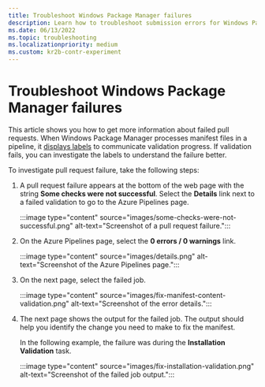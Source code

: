 ```yaml
---
title: Troubleshoot Windows Package Manager failures
description: Learn how to troubleshoot submission errors for Windows Package Manager by investigating pull request failure labels.
ms.date: 06/13/2022
ms.topic: troubleshooting
ms.localizationpriority: medium
ms.custom: kr2b-contr-experiment
---
```


# Troubleshoot Windows Package Manager failures

This article shows you how to get more information about failed pull requests. When Windows Package Manager processes manifest files in a pipeline, it [displays labels](winget-validation.md#pull-request-labels) to communicate validation progress. If validation fails, you can investigate the labels to understand the failure better.

To investigate pull request failure, take the following steps:

1. A pull request failure appears at the bottom of the web page with the string **Some checks were not successful**. Select the **Details** link next to a failed validation to go to the Azure Pipelines page.

   :::image type="content" source="images/some-checks-were-not-successful.png" alt-text="Screenshot of a pull request failure.":::

1. On the Azure Pipelines page, select the **0 errors / 0 warnings** link.

   :::image type="content" source="images/details.png" alt-text="Screenshot of the Azure Pipelines page.":::

1. On the next page, select the failed job.

   :::image type="content" source="images/fix-manifest-content-validation.png" alt-text="Screenshot of the error details.":::

1. The next page shows the output for the failed job. The output should help you identify the change you need to make to fix the manifest.

   In the following example, the failure was during the **Installation Validation** task.

   :::image type="content" source="images/fix-installation-validation.png" alt-text="Screenshot of the failed job output.":::

